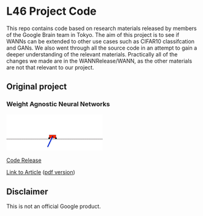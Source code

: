 # L46 Project Code

This repo contains code based on research materials released by members of the Google Brain team in Tokyo.
The aim of this project is to see if WANNs can be extended to other use cases such as CIFAR10 classifcation and GANs. We also went through all the source code in an attempt to gain a deeper understanding of the relevant materials.
Practically all of the changes we made are in the WANNRelease/WANN, as the other materials are not that relevant to our project.

## Original project ##

### Weight Agnostic Neural Networks ###

<p align="left">
  <img width="50%" src="WANNRelease/prettyNEAT/demo/img/swing.gif"></img>
</p>

[Code Release](https://github.com/google/brain-tokyo-workshop/tree/master/WANNRelease)

[Link to Article](https://weightagnostic.github.io/) ([pdf version](https://arxiv.org/abs/1906.04358))


## Disclaimer

This is not an official Google product.
